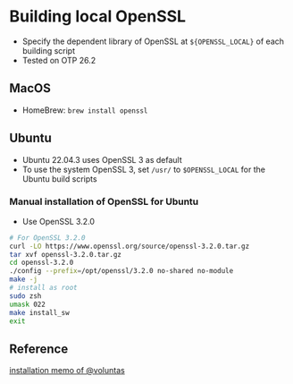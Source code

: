 # Building local OpenSSL

* Specify the dependent library of OpenSSL at `${OPENSSL_LOCAL}` of each building script
* Tested on OTP 26.2

## MacOS

* HomeBrew: `brew install openssl`

## Ubuntu

* Ubuntu 22.04.3 uses OpenSSL 3 as default
* To use the system OpenSSL 3, set `/usr/` to `$OPENSSL_LOCAL` for the Ubuntu build scripts 

### Manual installation of OpenSSL for Ubuntu

* Use OpenSSL 3.2.0 

```sh
# For OpenSSL 3.2.0
curl -LO https://www.openssl.org/source/openssl-3.2.0.tar.gz
tar xvf openssl-3.2.0.tar.gz
cd openssl-3.2.0
./config --prefix=/opt/openssl/3.2.0 no-shared no-module
make -j
# install as root
sudo zsh
umask 022
make install_sw
exit
```

## Reference

[installation memo of @voluntas](https://zenn.dev/voluntas/articles/erlang-source-code-install)

